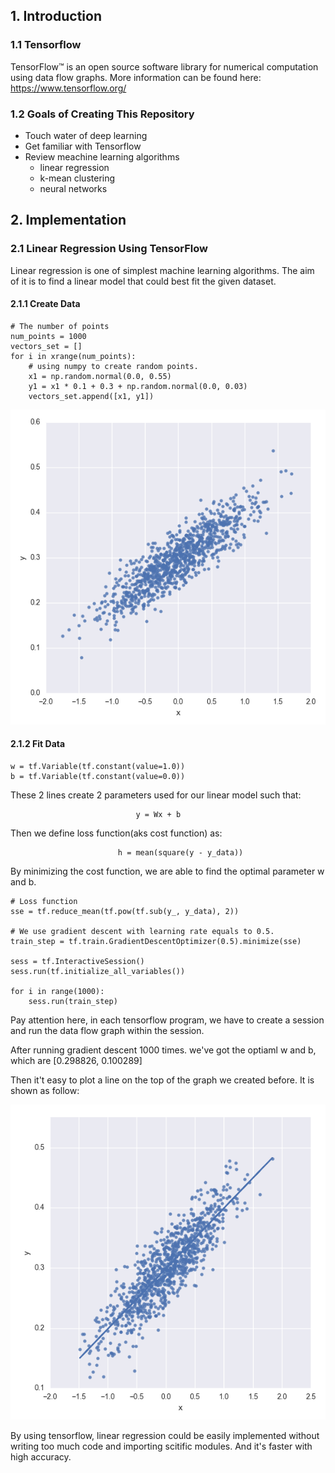 ## 1. Introduction

### 1.1 Tensorflow

TensorFlow™ is an open source software library for numerical computation using data flow graphs. More information can be found here: <https://www.tensorflow.org/>

### 1.2 Goals of Creating This Repository

* Touch water of deep learning
* Get familiar with Tensorflow
* Review meachine learning algorithms
	* linear regression
	* k-mean clustering 
	* neural networks


## 2. Implementation

### 2.1 Linear Regression Using TensorFlow

Linear regression is one of simplest machine learning algorithms. The aim of it is to find a linear model that could best fit the given dataset.

#### 2.1.1 Create Data

```
# The number of points 
num_points = 1000
vectors_set = []
for i in xrange(num_points):
	# using numpy to create random points.
    x1 = np.random.normal(0.0, 0.55)
    y1 = x1 * 0.1 + 0.3 + np.random.normal(0.0, 0.03)
    vectors_set.append([x1, y1])
```

![Fiture 1](https://github.com/AngeloK/tensorflow-demo/blob/master/static/random_points.png)

#### 2.1.2 Fit Data

```
w = tf.Variable(tf.constant(value=1.0))
b = tf.Variable(tf.constant(value=0.0))
```
These 2 lines create 2 parameters used for our linear model such that:

								y = Wx + b

Then we define loss function(aks cost function) as:

							h = mean(square(y - y_data))
							
By minimizing the cost function, we are able to find the optimal parameter w and b.

```
# Loss function
sse = tf.reduce_mean(tf.pow(tf.sub(y_, y_data), 2))

# We use gradient descent with learning rate equals to 0.5.
train_step = tf.train.GradientDescentOptimizer(0.5).minimize(sse)

sess = tf.InteractiveSession()
sess.run(tf.initialize_all_variables())

for i in range(1000):
    sess.run(train_step)
```
Pay attention here, in each tensorflow program, we have to create a session and run the data flow graph within the session. 

After running gradient descent 1000 times. we've got the optiaml w and b, which are [0.298826, 0.100289]

Then it't easy to plot a line on the top of the graph we created before. It is shown as follow:

![Fiture 2](https://github.com/AngeloK/tensorflow-demo/blob/master/static/linear_model.png)

By using tensorflow, linear regression could be easily implemented without writing too much code and importing scitific modules. And it's faster with high accuracy. 